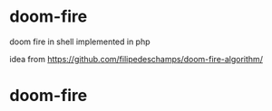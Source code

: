 # doom-fire

doom fire in shell implemented in php

idea from https://github.com/filipedeschamps/doom-fire-algorithm/
# doom-fire
